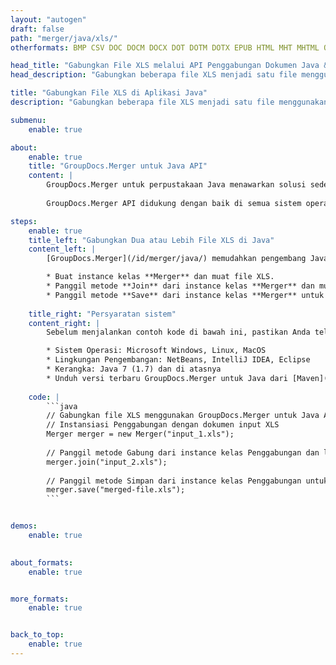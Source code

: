 ```yaml
---
layout: "autogen"
draft: false
path: "merger/java/xls/"
otherformats: BMP CSV DOC DOCM DOCX DOT DOTM DOTX EPUB HTML MHT MHTML ODP ODS ODT OTP OTT PDF PNG POTM POTX PPS PPSM PPSX PPT PPTM PPTX PS RTF TEX TIF TIFF TSV TXT VDX VSDM VSDX VSSM VSSX VSTM VSTX VSX VTX XLAM XLSB XLSM XLSX XLT XLTM XLTX XPS

head_title: "Gabungkan File XLS melalui API Penggabungan Dokumen Java & J2SE"
head_description: "Gabungkan beberapa file XLS menjadi satu file menggunakan API penggabungan dokumen Java dengan semua data, gaya, dan pemformatan sebagai dokumen sumber."

title: "Gabungkan File XLS di Aplikasi Java"
description: "Gabungkan beberapa file XLS menjadi satu file menggunakan API penggabungan dokumen Java. Gabungkan halaman atau rentang halaman yang dipilih dari berbagai dokumen sumber menjadi satu dokumen hasil dengan semua data, gaya, dan pemformatan sebagai dokumen sumber."

submenu:
    enable: true

about:
    enable: true
    title: "GroupDocs.Merger untuk Java API"
    content: |
        GroupDocs.Merger untuk perpustakaan Java menawarkan solusi sederhana untuk menggabungkan & membagi dengan aman antara berbagai format dokumen termasuk PDF, Microsoft Office (Word, Excel, PowerPoint, OneNote), OpenDocument, HTML, gambar dan banyak lainnya dalam aplikasi .NET. Dengan menambahkan hanya beberapa baris kode, lakukan beberapa operasi dokumen seperti memindahkan, menghapus, memutar, menukar, mengekstrak, atau mengubah orientasi halaman di dalam dokumen. API penggabungan dokumen juga mendukung pratinjau halaman dokumen sebagai gambar untuk menganalisis struktur dokumen, pemformatan, dan konten pada halaman.
        
        GroupDocs.Merger API didukung dengan baik di semua sistem operasi utama dan versi Java termasuk J2SE 7.0 (1.7), J2SE 8.0 (1.8) dan Java 10.

steps:
    enable: true
    title_left: "Gabungkan Dua atau Lebih File XLS di Java"
    content_left: |
        [GroupDocs.Merger](/id/merger/java/) memudahkan pengembang Java untuk menggabungkan beberapa file XLS dengan menerapkan beberapa langkah mudah.

        * Buat instance kelas **Merger** dan muat file XLS.
        * Panggil metode **Join** dari instance kelas **Merger** dan muat file XLS lainnya.
        * Panggil metode **Save** dari instance kelas **Merger** untuk menyimpan dokumen yang digabungkan.
        
    title_right: "Persyaratan sistem"
    content_right: |
        Sebelum menjalankan contoh kode di bawah ini, pastikan Anda telah menginstal prasyarat berikut di sistem Anda.

        * Sistem Operasi: Microsoft Windows, Linux, MacOS
        * Lingkungan Pengembangan: NetBeans, IntelliJ IDEA, Eclipse
        * Kerangka: Java 7 (1.7) dan di atasnya
        * Unduh versi terbaru GroupDocs.Merger untuk Java dari [Maven](https://repository.groupdocs.com/webapp/#/artifacts/browse/tree/General/repo/com/groupdocs/groupdocs-merger)
        
    code: |
        ```java
        // Gabungkan file XLS menggunakan GroupDocs.Merger untuk Java API
        // Instansiasi Penggabungan dengan dokumen input XLS
        Merger merger = new Merger("input_1.xls");
        
        // Panggil metode Gabung dari instance kelas Penggabungan dan lewati jalur dokumen sumber kedua
        merger.join("input_2.xls");
            
        // Panggil metode Simpan dari instance kelas Penggabungan untuk menyimpan dokumen yang digabungkan
        merger.save("merged-file.xls");        
        ```        


demos:
    enable: true
        

about_formats:
    enable: true


more_formats:
    enable: true


back_to_top:
    enable: true
---
```


